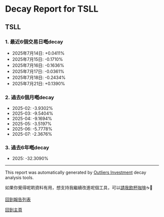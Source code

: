 # Decay Report for TSLL

## TSLL

### 1. 最近6個交易日嘅decay

- 2025年7月14日: +0.0411%
- 2025年7月15日: -0.1710%
- 2025年7月16日: -0.1636%
- 2025年7月17日: -0.0361%
- 2025年7月18日: -0.2434%
- 2025年7月21日: +0.1390%

### 2. 過去6個月嘅decay

- 2025-02: -3.9302%
- 2025-03: -9.5404%
- 2025-04: -9.1694%
- 2025-05: -3.5197%
- 2025-06: -5.7778%
- 2025-07: -2.3676%

### 3. 過去6年嘅decay

- 2025: -32.3090%

------------------------------
This report was automatically generated by [Outliers Investment](https://outliersecon.github.io/Outliers-Investment/) decay analysis tools.

如果你覺得呢啲資料有用，想支持我繼續改進呢個工具，可以[請我飲杯咖啡](https://buymeacoffee.com/outliersecon)☕🙏

[回到報告列表](https://outliersecon.github.io/Outliers-Investment/reports/reports_public)

[回到主頁](https://outliersecon.github.io/Outliers-Investment/)